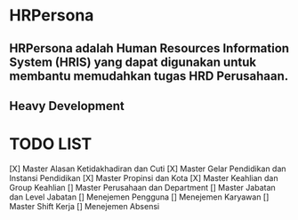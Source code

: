 # HRPersona

## HRPersona adalah Human Resources Information System (HRIS) yang dapat digunakan untuk membantu memudahkan tugas HRD Perusahaan.

## Heavy Development

# TODO LIST

[X] Master Alasan Ketidakhadiran dan Cuti
[X] Master Gelar Pendidikan dan Instansi Pendidikan
[X] Master Propinsi dan Kota
[X] Master Keahlian dan Group Keahlian
[] Master Perusahaan dan Department
[] Master Jabatan dan Level Jabatan
[] Menejemen Pengguna
[] Menejemen Karyawan
[] Master Shift Kerja
[] Menejemen Absensi